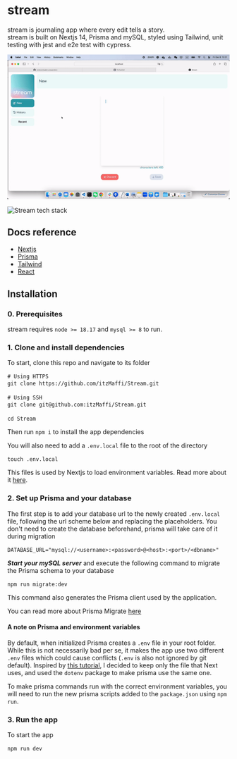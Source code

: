 # stream

stream is journaling app where every edit tells a story. <br>
stream is built on Nextjs 14, Prisma and mySQL, styled using Tailwind, unit testing with jest and e2e test with cypress.
<br>

![Stream intro](https://github.com/muzixiaowuwuyi/Stream/blob/main/assets/stream.gif)

![Stream tech stack](https://github.com/muzixiaowuwuyi/Stream/blob/main/assets/techstack.jpg)

## Docs reference

- [Nextjs](https://nextjs.org/docs)
- [Prisma](https://www.prisma.io/docs)
- [Tailwind](https://tailwindcss.com/docs/installation)
- [React](https://react.dev/reference/react)

## Installation

### 0. Prerequisites

stream requires `node >= 18.17` and `mysql >= 8` to run.

### 1. Clone and install dependencies

To start, clone this repo and navigate to its folder

```
# Using HTTPS
git clone https://github.com/itzMaffi/Stream.git

# Using SSH
git clone git@github.com:itzMaffi/Stream.git

cd Stream
```

Then run `npm i` to install the app dependencies

You will also need to add a `.env.local` file to the root of the directory

```
touch .env.local
```

This files is used by Nextjs to load environment variables.
Read more about it [here](https://nextjs.org/docs/pages/building-your-application/configuring/environment-variables#loading-environment-variables).

### 2. Set up Prisma and your database

The first step is to add your database url to the newly created `.env.local` file, following the url scheme below and replacing the placeholders. You don't need to create the database beforehand, prisma will take care of it during migration

```
DATABASE_URL="mysql://<username>:<password>@<host>:<port>/<dbname>"
```

**_Start your mySQL server_** and execute the following command to migrate the Prisma schema to your database

```
npm run migrate:dev
```

This command also generates the Prisma client used by the application.

You can read more about Prisma Migrate [here](https://www.prisma.io/docs/concepts/components/prisma-migrate)

#### A note on Prisma and environment variables

By default, when initialized Prisma creates a `.env` file in your root folder. While this is not necessarily bad per se, it makes the app use two different `.env` files which could cause conflicts (`.env` is also not ignored by git default). Inspired by [this tutorial](https://www.sammeechward.com/prisma-and-nextjs), I decided to keep only the file that Next uses, and used the `dotenv` package to make prisma use the same one.

To make prisma commands run with the correct environment variables, you will need to run the new prisma scripts added to the `package.json` using `npm run`.

### 3. Run the app

To start the app

```
npm run dev
```
